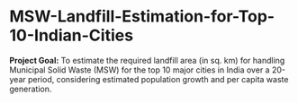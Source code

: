 # MSW-Landfill-Estimation-for-Top-10-Indian-Cities

**Project Goal:** To estimate the required landfill area (in sq. km) for handling Municipal Solid Waste (MSW) for the top 10 major cities in India over a 20-year period, considering estimated population growth and per capita waste generation.
